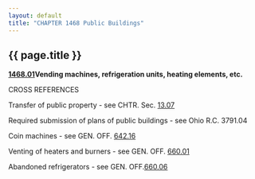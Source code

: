 ```yaml
---
layout: default 
title: "CHAPTER 1468 Public Buildings"
---
```


{{ page.title }}
----------------

[**1468.01**](59451c27.html)**Vending machines, refrigeration units,
heating elements, etc.**

CROSS REFERENCES

Transfer of public property - see CHTR. Sec. [13.07](14cd14b3.html)

Required submission of plans of public buildings - see Ohio R.C. 3791.04

Coin machines - see GEN. OFF. [642.16](32ff0481.html)

Venting of heaters and burners - see GEN. OFF. [660.01](35647a42.html)

Abandoned refrigerators - see GEN. OFF.[660.06](35a22141.html)
